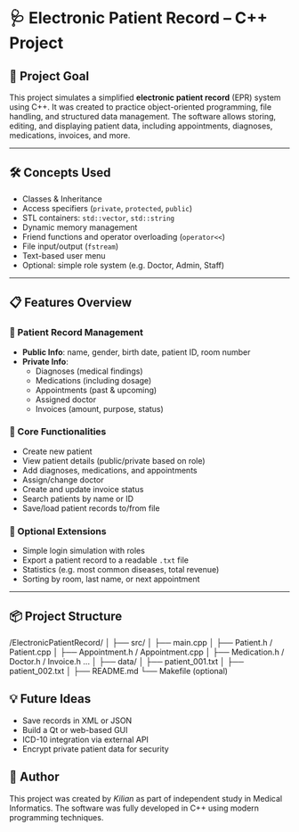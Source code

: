 # 🩺 Electronic Patient Record – C++ Project

## 🧠 Project Goal

This project simulates a simplified **electronic patient record** (EPR) system using C++. It was created to practice object-oriented programming, file handling, and structured data management. The software allows storing, editing, and displaying patient data, including appointments, diagnoses, medications, invoices, and more.

---

## 🛠️ Concepts Used

- Classes & Inheritance
- Access specifiers (`private`, `protected`, `public`)
- STL containers: `std::vector`, `std::string`
- Dynamic memory management
- Friend functions and operator overloading (`operator<<`)
- File input/output (`fstream`)
- Text-based user menu
- Optional: simple role system (e.g. Doctor, Admin, Staff)

---

## 📋 Features Overview

### 🔹 Patient Record Management
- **Public Info**: name, gender, birth date, patient ID, room number
- **Private Info**:
  - Diagnoses (medical findings)
  - Medications (including dosage)
  - Appointments (past & upcoming)
  - Assigned doctor
  - Invoices (amount, purpose, status)

### 🔹 Core Functionalities
- Create new patient
- View patient details (public/private based on role)
- Add diagnoses, medications, and appointments
- Assign/change doctor
- Create and update invoice status
- Search patients by name or ID
- Save/load patient records to/from file

### 🔹 Optional Extensions
- Simple login simulation with roles
- Export a patient record to a readable `.txt` file
- Statistics (e.g. most common diseases, total revenue)
- Sorting by room, last name, or next appointment

---

## 📦 Project Structure
/ElectronicPatientRecord/
│
├── src/
│ ├── main.cpp
│ ├── Patient.h / Patient.cpp
│ ├── Appointment.h / Appointment.cpp
│ ├── Medication.h / Doctor.h / Invoice.h ...
│
├── data/
│ ├── patient_001.txt
│ ├── patient_002.txt
│
├── README.md
└── Makefile (optional)

## 💡 Future Ideas
- Save records in XML or JSON
- Build a Qt or web-based GUI
- ICD-10 integration via external API
- Encrypt private patient data for security

## 👤 Author
This project was created by *Kilian* as part of independent study in Medical Informatics.
The software was fully developed in C++ using modern programming techniques.

